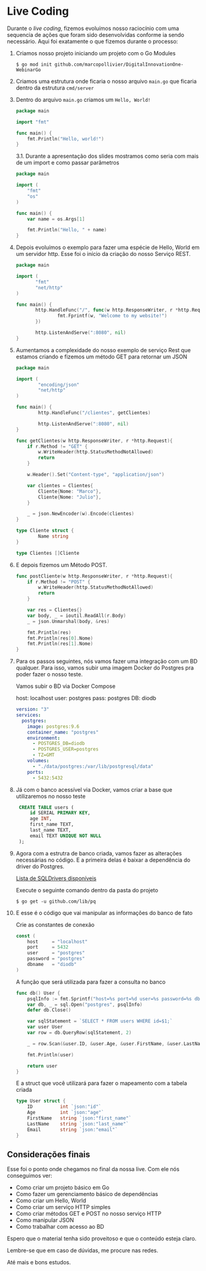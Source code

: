 # Live Coding

Durante o _live coding_, fizemos evoluímos nosso raciocínio com uma sequencia de ações que foram sido desenvolvidas conforme 
ia sendo necessário. Aqui foi exatamente o que fizemos durante o processo: 

1. Criamos nosso projeto iniciando um projeto com o Go Modules 

    ```shell script
    $ go mod init github.com/marcopollivier/DigitalInnovationOne-WebinarGo
    ```

2. Criamos uma estrutura onde ficaria o nosso arquivo `main.go` que ficaria dentro da estrutura `cmd/server`

3. Dentro do arquivo `main.go` criamos um `Hello, World!` 
    ```go
    package main
    
    import "fmt"
    
    func main() {
        fmt.Println("Hello, world!")
    }
    ```

    3.1. Durante a apresentação dos slides mostramos como seria com mais de um import e como passar parâmetros 

    ```go
    package main
    
    import (
        "fmt"
        "os"
    )
    
    func main() {
        var name = os.Args[1]
    
        fmt.Println("Hello, " + name)
    }
    ```
   
4. Depois evoluímos o exemplo para fazer uma espécie de Hello, World em um servidor http. 
Esse foi o início da criação do nosso Serviço REST.

    ```go
    package main
    
    import (
           "fmt"
           "net/http"
    )
    
    func main() {
           http.HandleFunc("/", func(w http.ResponseWriter, r *http.Request) {
                   fmt.Fprintf(w, "Welcome to my website!")
           })
    
           http.ListenAndServe(":8080", nil)
    }
    ```
   
5. Aumentamos a complexidade do nosso exemplo de serviço Rest que estamos criando e 
fizemos um método GET para retornar um JSON

    ```go
    package main
    
    import (
            "encoding/json"
            "net/http"
    )

    func main() {
            http.HandleFunc("/clientes", getClientes)

            http.ListenAndServe(":8080", nil)
    }

    func getClientes(w http.ResponseWriter, r *http.Request){
        if r.Method != "GET" {
            w.WriteHeader(http.StatusMethodNotAllowed)
            return
        }
    
        w.Header().Set("Content-type", "application/json")
    
        var clientes = Clientes{
            Cliente{Nome: "Marco"},
            Cliente{Nome: "Julio"},
        }
    
        _ = json.NewEncoder(w).Encode(clientes)
    }

    type Cliente struct {
            Name string
    }

    type Clientes []Cliente
    ```
   
6. E depois fizemos um Método POST. 

    ```go
    func postCliente(w http.ResponseWriter, r *http.Request){
    	if r.Method != "POST" {
    		w.WriteHeader(http.StatusMethodNotAllowed)
    		return
    	}
    
    	var res = Clientes{}
    	var body, _ = ioutil.ReadAll(r.Body)
    	_ = json.Unmarshal(body, &res)
    
    	fmt.Println(res)
    	fmt.Println(res[0].Nome)
    	fmt.Println(res[1].Nome)
    }
    ```
   
7. Para os passos seguintes, nós vamos fazer uma integração com um BD qualquer. 
Para isso, vamos subir uma imagem Docker do Postgres pra poder fazer o nosso teste. 

    Vamos subir o BD via Docker Compose
    
    host: localhost
    user: postgres
    pass: postgres
    DB: diodb
    
    ```yaml
    version: "3"
    services:
      postgres:
        image: postgres:9.6
        container_name: "postgres"
        environment:
          - POSTGRES_DB=diodb
          - POSTGRES_USER=postgres
          - TZ=GMT
        volumes:
          - "./data/postgres:/var/lib/postgresql/data"
        ports:
          - 5432:5432
    ```
   
8. Já com o banco acessível via Docker, vamos criar a base que utilizaremos no nosso teste
   
   ```sql
    CREATE TABLE users (
        id SERIAL PRIMARY KEY,
        age INT,
        first_name TEXT,
        last_name TEXT,
        email TEXT UNIQUE NOT NULL
    );
    ```

9. Agora com a estrutra de banco criada, vamos fazer as alterações necessárias no código. E a primeira delas é baixar a
dependência do driver do Postgres. 

    [Lista de SQLDrivers disponíveis](https://github.com/golang/go/wiki/SQLDrivers) 

    Execute o seguinte comando dentro da pasta do projeto 
    
    ```shell script
    $ go get -u github.com/lib/pq
    ```

10. E esse é o código que vai manipular as informações do banco de fato

    Crie as constantes de conexão 
    
    ```go
    const (
        host     = "localhost"
        port     = 5432
        user     = "postgres"
        password = "postgres"
        dbname   = "diodb"
    )
    ```
    
    A função que será utilizada para fazer a consulta no banco 
    
    ```go
    func db() User {
        psqlInfo := fmt.Sprintf("host=%s port=%d user=%s password=%s dbname=%s sslmode=disable", host, port, user, password, dbname)
        var db, _ = sql.Open("postgres", psqlInfo)
        defer db.Close()
    
        var sqlStatement = `SELECT * FROM users WHERE id=$1;`
        var user User
        var row = db.QueryRow(sqlStatement, 2)
    
        _ = row.Scan(&user.ID, &user.Age, &user.FirstName, &user.LastName, &user.Email)
    
        fmt.Println(user)
    
        return user
    }
    ```
    
    E a struct que você utilizará para fazer o mapeamento com a tabela criada 
    
    ```go
    type User struct {
        ID          int `json:"id"`
        Age         int `json:"age"`
        FirstName   string `json:"first_name"`
        LastName    string `json:"last_name"`
        Email       string `json:"email"`
    }
    ```
    
## Considerações finais

Esse foi o ponto onde chegamos no final da nossa live. Com ele nós conseguimos ver: 

- Como criar um projeto básico em Go 
- Como fazer um gerenciamento básico de dependências 
- Como criar um Hello, World
- Como criar um serviço HTTP simples 
- Como criar métodos GET e POST no nosso serviço HTTP
- Como manipular JSON 
- Como trabalhar com acesso ao BD 

Espero que o material tenha sido proveitoso e que o conteúdo esteja claro. 

Lembre-se que em caso de dúvidas, me procure nas redes. 

Até mais e bons estudos. 